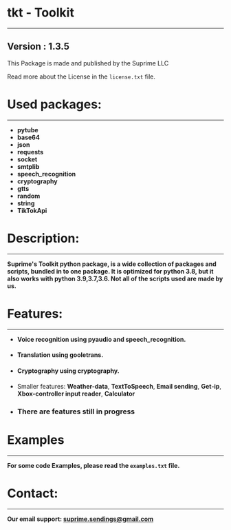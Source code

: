 # tkt - Toolkit
****
## Version : 1.3.5
This Package is made and published by the Suprime LLC

Read more about the License in the ``license.txt`` file.
# Used packages:
****
* **pytube**
* **base64**
* **json**
* **requests**
* **socket**
* **smtplib**
* **speech_recognition**
* **cryptography**
* **gtts**
* **random**
* **string**
* **TikTokApi**
# Description:
****
**Suprime's Toolkit python package, is a wide collection of packages and scripts, bundled in to
one package. It is optimized for python 3.8, but it also works with python 3.9,3.7,3.6.
Not all of the scripts used are made by us.**
# Features:
****
* **Voice recognition using pyaudio and speech_recognition.**
####  
* **Translation using gooletrans.**
####
* **Cryptography using cryptography.**
####  
* Smaller features: **Weather-data**, **TextToSpeech**, **Email sending**, **Get-ip**, **Xbox-controller input reader**, **Calculator**
* ### There are features still in progress 
# Examples
****
**For some code Examples, please read the `examples.txt` file.**
# Contact:
****
**Our email support: suprime.sendings@gmail.com**
